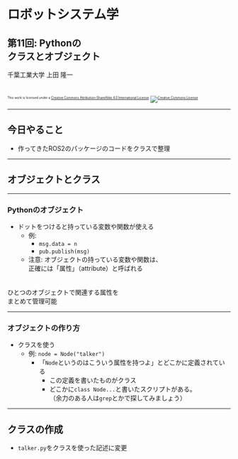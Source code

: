 # ロボットシステム学

## 第11回: <span style="text-transform:none">Python</span>の<br />クラスとオブジェクト

千葉工業大学 上田 隆一

<br />

<p style="font-size:50%">
This work is licensed under a <a rel="license" href="http://creativecommons.org/licenses/by-sa/4.0/">Creative Commons Attribution-ShareAlike 4.0 International License</a>.
<a rel="license" href="http://creativecommons.org/licenses/by-sa/4.0/">
<img alt="Creative Commons License" style="border-width:0" src="https://i.creativecommons.org/l/by-sa/4.0/88x31.png" /></a>
</p>

---

## 今日やること

* 作ってきたROS2のパッケージのコードをクラスで整理

---

## オブジェクトとクラス

---

### <span style="text-transform:none">Python</span>のオブジェクト

* ドットをつけると持っている変数や関数が使える
  * 例: 
    * `msg.data = n`
    * `pub.publish(msg)`
  * 注意: オブジェクトの持っている変数や関数は、<br />正確には「属性」（attribute）と呼ばれる<br />　

ひとつのオブジェクトで関連する属性を<br />まとめて管理可能

---

### オブジェクトの作り方

* クラスを使う
  * 例: `node = Node("talker")`
    * 「`Node`というのはこういう属性を持つよ」とどこかに定義されている
      * この定義を書いたものがクラス
      * どこかに`class Node...`と書いたスクリプトがある。<br />（余力のある人は`grep`とかで探してみましょう）

---

## クラスの作成

* `talker.py`をクラスを使った記述に変更

